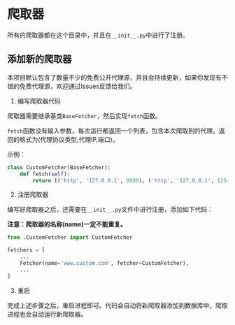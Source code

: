 # 爬取器

所有的爬取器都在这个目录中，并且在`__init__.py`中进行了注册。

## 添加新的爬取器

本项目默认包含了数量不少的免费公开代理源，并且会持续更新，如果你发现有不错的免费代理源，欢迎通过Issues反馈给我们。

1. 编写爬取器代码

爬取器需要继承基类`BaseFetcher`，然后实现`fetch`函数。

`fetch`函数没有输入参数，每次运行都返回一个列表，包含本次爬取到的代理。返回的格式为(代理协议类型,代理IP,端口)。

示例：

```python
class CustomFetcher(BaseFetcher):
    def fetch(self):
        return [('http', '127.0.0.1', 8080), ('http', '127.0.0.1', 1234)]
```

2. 注册爬取器

编写好爬取器之后，还需要在`__init__.py`文件中进行注册，添加如下代码：

**注意：爬取器的名称(name)一定不能重复。**

```python
from .CustomFetcher import CustomFetcher

fetchers = [
    ...
    Fetcher(name='www.custom.com', fetcher=CustomFetcher),
    ...
]
```

3. 重启

完成上述步骤之后，重启进程即可。代码会自动将新爬取器添加到数据库中，爬取进程也会自动运行新爬取器。

